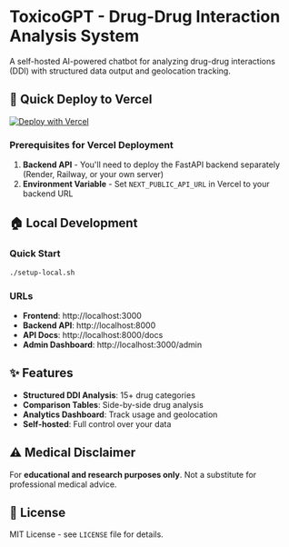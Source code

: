 # ToxicoGPT - Drug-Drug Interaction Analysis System

A self-hosted AI-powered chatbot for analyzing drug-drug interactions (DDI) with structured data output and geolocation tracking.

## 🚀 Quick Deploy to Vercel

[![Deploy with Vercel](https://vercel.com/button)](https://vercel.com/new/clone?repository-url=https://github.com/Jenks18/chatbot)

### Prerequisites for Vercel Deployment

1. **Backend API** - You'll need to deploy the FastAPI backend separately (Render, Railway, or your own server)
2. **Environment Variable** - Set `NEXT_PUBLIC_API_URL` in Vercel to your backend URL

## 🏠 Local Development

### Quick Start
```bash
./setup-local.sh
```

### URLs
- **Frontend**: http://localhost:3000
- **Backend API**: http://localhost:8000
- **API Docs**: http://localhost:8000/docs
- **Admin Dashboard**: http://localhost:3000/admin

## ✨ Features

- **Structured DDI Analysis**: 15+ drug categories
- **Comparison Tables**: Side-by-side drug analysis
- **Analytics Dashboard**: Track usage and geolocation
- **Self-hosted**: Full control over your data

## ⚠️ Medical Disclaimer

For **educational and research purposes only**. Not a substitute for professional medical advice.

## 📄 License

MIT License - see `LICENSE` file for details.
